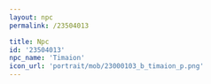 ```yaml
---
layout: npc
permalink: /23504013

title: Npc
id: '23504013'
npc_name: 'Timaion'
icon_url: 'portrait/mob/23000103_b_timaion_p.png'
---
```

